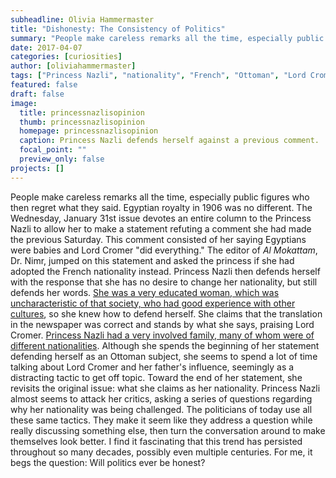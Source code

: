 ```yaml
---
subheadline: Olivia Hammermaster
title: "Dishonesty: The Consistency of Politics"
summary: "People make careless remarks all the time, especially public figures who then regret what they said. Egyptian royalty in 1906 was no different."
date: 2017-04-07
categories: [curiosities]
author: [oliviahammermaster]
tags: ["Princess Nazli", "nationality", "French", "Ottoman", "Lord Cromer", "politics"]
featured: false
draft: false
image:
  title: princessnazlisopinion
  thumb: princessnazlisopinion
  homepage: princessnazlisopinion
  caption: Princess Nazli defends herself against a previous comment.
  focal_point: ""
  preview_only: false
projects: []
---
```

People make careless remarks all the time, especially public figures who then regret what they said. Egyptian royalty in 1906 was no different. The Wednesday, January 31st issue devotes an entire column to the Princess Nazli to allow her to make a statement refuting a comment she had made the previous Saturday. This comment consisted of her saying Egyptians were babies and Lord Cromer "did everything." The editor of *Al Mokattam*, Dr. Nimr, jumped on this statement and asked the princess if she had adopted the French nationality instead. Princess Nazli then defends herself with the response that she has no desire to change her nationality, but still defends her words. [She was a very educated woman, which was uncharacteristic of that society, who had good experience with other cultures](https://www.revolvy.com/topic/Princess%20Nazli%20Fazl&item_type=topic), so she knew how to defend herself. She claims that the translation in the newspaper was correct and stands by what she says, praising Lord Cromer. [Princess Nazli had a very involved family, many of whom were of different nationalities](http://www.egy.com/historica/queennazli.php). Although she spends the beginning of her statement defending herself as an Ottoman subject, she seems to spend a lot of time talking about Lord Cromer and her father's influence, seemingly as a distracting tactic to get off topic. Toward the end of her statement, she revisits the original issue: what she claims as her nationality. Princess Nazli almost seems to attack her critics, asking a series of questions regarding why her nationality was being challenged. The politicians of today use all these same tactics. They make it seem like they address a question while really discussing something else, then turn the conversation around to make themselves look better. I find it fascinating that this trend has persisted throughout so many decades, possibly even multiple centuries. For me, it begs the question: Will politics ever be honest?
